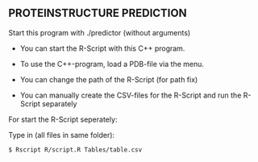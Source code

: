 ##   PROTEINSTRUCTURE PREDICTION   ##

Start this program with ./predictor (without arguments)

- You can start the R-Script with this C++ program.

- To use the C++-program, load a PDB-file via the menu.

- You can change the path of the R-Script (for path fix)

- You can manually create the CSV-files for the R-Script
  and run the R-Script separately

For start the R-Script seperately:

Type in (all files in same folder):

```$ Rscript R/script.R Tables/table.csv```
